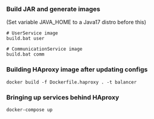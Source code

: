 ### Build JAR and generate images
(Set variable JAVA_HOME to a Java17 distro before this)
```shell
# UserService image
build.bat user

# CommunicationService image
build.bat comm
```

### Building HAproxy image after updating configs
```shell
docker build -f Dockerfile.haproxy . -t balancer
```

### Bringing up services behind HAproxy
```shell
docker-compose up
```